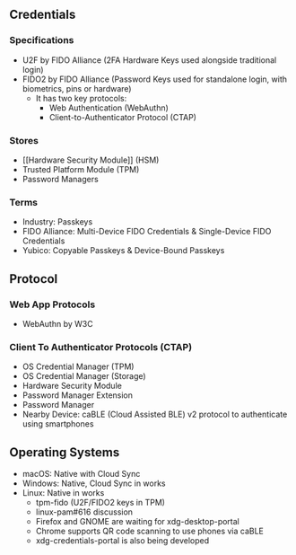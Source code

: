 ## Credentials
### Specifications
- U2F by FIDO Alliance (2FA Hardware Keys used alongside traditional login)
- FIDO2 by FIDO Alliance (Password Keys used for standalone login, with biometrics, pins or hardware)
	- It has two key protocols:
		- Web Authentication (WebAuthn)
		- Client-to-Authenticator Protocol (CTAP)
### Stores
- [[Hardware Security Module]] (HSM)
- Trusted Platform Module (TPM)
- Password Managers
### Terms
- Industry: Passkeys
- FIDO Alliance: Multi-Device FIDO Credentials & Single-Device FIDO Credentials
- Yubico: Copyable Passkeys & Device-Bound Passkeys
## Protocol
### Web App Protocols
- WebAuthn by W3C
### Client To Authenticator Protocols (CTAP)
- OS Credential Manager (TPM)
- OS Credential Manager (Storage)
- Hardware Security Module
- Password Manager Extension
- Password Manager
- Nearby Device: caBLE (Cloud Assisted BLE) v2 protocol to authenticate using smartphones
## Operating Systems
- macOS: Native with Cloud Sync
- Windows: Native, Cloud Sync in works
- Linux: Native in works
	- tpm-fido (U2F/FIDO2 keys in TPM)
	- linux-pam#616 discussion
	- Firefox and GNOME are waiting for xdg-desktop-portal
	- Chrome supports QR code scanning to use phones via caBLE
	- xdg-credentials-portal is also being developed
